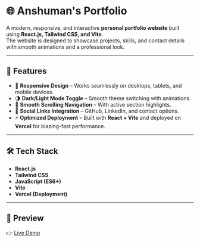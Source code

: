 # 🌐 Anshuman's Portfolio

A modern, responsive, and interactive **personal portfolio website** built using **React.js, Tailwind CSS, and Vite**.  
The website is designed to showcase projects, skills, and contact details with smooth animations and a professional look.

---

## 🚀 Features
- 🎨 **Responsive Design** – Works seamlessly on desktops, tablets, and mobile devices.  
- 🌗 **Dark/Light Mode Toggle** – Smooth theme switching with animations.  
- 🧭 **Smooth Scrolling Navigation** – With active section highlights.  
- 🔗 **Social Links Integration** – GitHub, LinkedIn, and contact options.  
- ⚡ **Optimized Deployment** – Built with **React + Vite** and deployed on **Vercel** for blazing-fast performance.  

---

## 🛠️ Tech Stack
- **React.js**  
- **Tailwind CSS**  
- **JavaScript (ES6+)**  
- **Vite**  
- **Vercel (Deployment)**  

---

## 📸 Preview
👉 [Live Demo](https://anshuman-portfolio-iota.vercel.app/)

